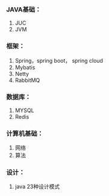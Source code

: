 ### JAVA基础：  
1. JUC
2. JVM

### 框架：  
1. Spring，spring boot， spring cloud
2. Mybatis
3. Netty
4. RabbitMQ

### 数据库：  
1. MYSQL
2. Redis

### 计算机基础：  
1. 网络
2. 算法

### 设计：  
1. java 23种设计模式

